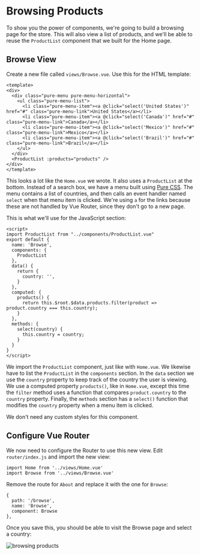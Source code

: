# Browsing Products

To show you the power of components, we're going to build a browsing page for the
store. This will also view a list of products, and we'll be able to reuse the
`ProductList` component that we built for the Home page.

## Browse View

Create a new file called `views/Browse.vue`. Use this for the HTML template:

```
<template>
<div>
  <div class="pure-menu pure-menu-horizontal">
    <ul class="pure-menu-list">
      <li class="pure-menu-item"><a @click="select('United States')" href="#" class="pure-menu-link">United States</a></li>
      <li class="pure-menu-item"><a @click="select('Canada')" href="#" class="pure-menu-link">Canada</a></li>
      <li class="pure-menu-item"><a @click="select('Mexico')" href="#" class="pure-menu-link">Mexico</a></li>
      <li class="pure-menu-item"><a @click="select('Brazil')" href="#" class="pure-menu-link">Brazil</a></li>
    </ul>
  </div>
  <ProductList :products="products" />
</div>
</template>
```

This looks a lot like the `Home.vue` we wrote. It also uses a `ProductList` at the
bottom. Instead of a search box, we have a menu built using [Pure CSS](https://purecss.io/).
The menu contains a list of countries, and then calls an event handler named `select`
when that menu item is clicked. We're using `a` for the links because these are not
handled by Vue Router, since they don't go to a new page.

This is what we'll use for the JavaScript section:

```
<script>
import ProductList from "../components/ProductList.vue"
export default {
  name: 'Browse',
  components: {
    ProductList
  },
  data() {
    return {
      country: '',
    }
  },
  computed: {
    products() {
      return this.$root.$data.products.filter(product => product.country === this.country);
    }
  },
  methods: {
    select(country) {
      this.country = country;
    }
  }
}
</script>
```

We import the `ProductList` component, just like with `Home.vue`. We likewise have
to list the `ProductList` in the `components` section. In the `data` section we use
the `country` property to keep track of the country the user is viewing. We
use a computed property `products()`, like in `Home.vue`, except this time the `filter`
method uses a function that compares `product.country` to the `country` property.
Finally, the `methods` section has a `select()` function that modifies the `country`
property when a menu item is clicked.

We don't need any custom styles for this component.

## Configure Vue Router

We now need to configure the Router to use this new view. Edit `router/index.js`
and import the new view:

```
import Home from '../views/Home.vue'
import Browse from '../views/Browse.vue'
```

Remove the route for `About` and replace it with the one for `Browse`:

```
{
  path: '/browse',
  name: 'Browse',
  component: Browse
},
```

Once you save this, you should be able to visit the Browse page and select a country:

![browsing products](/screenshots/browse/png)
